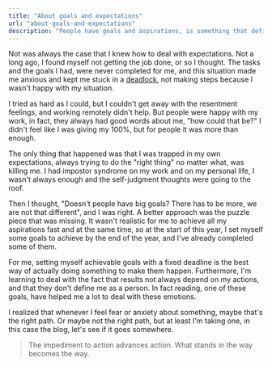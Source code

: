 ```yaml
---
title: "About goals and expectations"
url: "about-goals-and-expectations"
description: "People have goals and aspirations, is something that defines us as humans. For me, how you approach them is 80% of the work."
---
```


Not was always the case that I knew how to deal with expectations. Not a long ago, I found myself not getting the job done, or so I thought. The tasks and the goals I had, were never completed for me, and this situation made me anxious and kept me stuck in a [deadlock](https://en.wikipedia.org/wiki/Deadlock), not making steps because I wasn't happy with my situation.

I tried as hard as I could, but I couldn't get away with the resentment feelings, and working remotely didn't help. But people were happy with my work, in fact, they always had good words about me, "how could that be?" I didn't feel like I was giving my 100%, but for people it was more than enough. 

The only thing that happened was that I was trapped in my own expectations, always trying to do the "right thing" no matter what, was killing me. I had impostor syndrome on my work and on my personal life, I wasn't always enough and the self-judgment thoughts were going to the roof.

Then I thought, "Doesn't people have big goals? There has to be more, we are not that different", and I was right. A better approach was the puzzle piece that was missing. It wasn't realistic for me to achieve all my aspirations fast and at the same time, so at the start of this year, I set myself some goals to achieve by the end of the year, and I've already completed some of them.

For me, setting myself achievable goals with a fixed deadline is the best way of actually doing something to make them happen. Furthermore, I'm learning to deal with the fact that results not always depend on my actions, and that they don't define me as a person. In fact reading, one of these goals, have helped me a lot to deal with these emotions. 

I realized that whenever I feel fear or anxiety about something, maybe that's the right path. 
Or maybe not the right path, but at least I'm taking one, in this case the blog, let's see if it goes somewhere.

> The impediment to action advances action. What stands in the way becomes the way.

